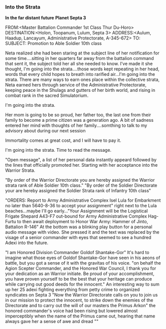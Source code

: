 ### Into the Strata

**In the far distant future**
**Planet Septa 3**

FROM:<Master Battalion Commander 1st Class Thur Du-Horo>
DESTINATION:<Holon, Toopanum, Lulum, Septa 3>
ADDRESS:<Aulum, Haadup, Lancayum, Administrative Protectorate, A-345-672>
TO:<Agion Warrior initiate Neta Domica>
SUBJECT: Promotion to Able Soldier 10th class

Neta realized she had been staring at the subject line of her notification for some time....sitting in her quarters far away from the battalion command that sent it, the subject told her all she needed to know. I've made it she thought, I'm going into the strata....those words kept repeating in her head, words that every child hopes to breath into rarified air...I'm going into the strata. There are many ways to earn ones place within the collective strata, Neta earned hers through service of the Administrative Protectorate, keeping peace in the Shulags and gutters of her birth world, and rising in combat rank in the sacred Simulatorium.

I'm going into the strata.

Her mom is going to be so proud, her father too, the last one from their family to become a prime citizen was a generation ago. A bit of sadness entered her mind with thoughts of her family....somthing to talk to my advisory about during our next session

Immortality comes at great cost, and I will have to pay it.

I'm going into the strata.
Time to read the message.

"Open message", a list of her personal data instantly appeard followed by the lines that officially promoted her. Starting with her acceptance into the Warrior Strata.

"By order of the Warrior Directorate you are hereby assigned the Warrior strata rank of Able Soldier 10th class."
"By order of the Soldier Directorate your are hereby assigned the Soldier Strata rank of Infantry 10th class"

"ORDERS: Report to Army Administrative Complex Isel Lula for Embarkment no later than 5640-8-36 to accept your assignment" right next to the Lula beaches...maybe I'll go early..."Your Assignment will be the Logistical Frigate Shepard A43-F7 out-bound for Army Administrative Complex Hag-Furtu to then await deployment to Honor War Army: Hammer of Jinto, Battalion R-146" At the bottom was a blinking play button for a personal audio message with video. She pressed it and the text was replaced by the visage of a senior commander with eyes that seemed to see a hundred Adexi into the future.

"I am Honored Division Commander Goldof Shantake-Gor" It's hard to imagine what those eyes of Goldof Shantake-Gor have seen in his aeons of battle, but you got a sense of it with the gravitas of his voice. "on behalf the Agion Scepter Commander, and the Honored War Council, I thank you for your dedication as an Warrior initiate. Be proud of your accomplishment, you have proven yourself to be the best that your heritage can produce while carrying out good deeds for the innocent." An interesting way to sum up her 25 adexi fighting everything from petty crime to organized syndicates on Septa 3 "Now the Warrior Directorate calls on you to join us in our mission to protect the innocent, to strike down the enemies of the Directorate and to carry out the will of our masters the Primus Arkon" the honored commander's voice had been rising but lowered almost imperceptibly when the name of the Primus came out, hearing that name always gave her a sense of awe and dread ""
